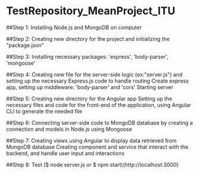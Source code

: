 # TestRepository_MeanProject_ITU
 
##Step 1: 
Installing Node.js and MongoDB on computer

##Step 2: 
Creating new directory for the project and initializing the "package.json"

##Step 3:
Installing necessary packages: 'express', 'body-parser', 'mongoose'

##Step 4:
Creating new file for the server-side logic (ex:"server.js") and setting up the necessary Express.js code to handle routing
Create express app, setting up middleware: 'body-parser' and 'cors'
Starting server

##Step 5:
Creating new directory for the Angular app
Setting up the necessary files and code for the front-end of the application, using Angular CLI to generate the needed file

##Step 6:
Connecting server-side code to MongoDB database by creating a connection and models in Node.js using Mongoose

##Step 7:
Creating views using Angular to display data retrieved from MongoDB database
Creating component and service that interact with the backend, and handle user input and interactions

##Step 8:
Test ($ node server.js or $ npm start)(http://localhost:3000)